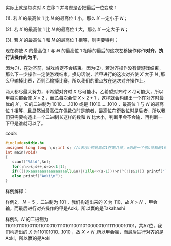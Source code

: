 实际上就是每次对 $X$ 左移 1 并考虑是否把最后一位变成 1

(1). 若 $X$ 的最高位 1 比 $N$ 的最高位 1 小，那么 $X$ 一定小于 $N$；

(2). 若 $X$ 的最高位 1 比 $N$ 的最高位 1 大，那么 $X$ 一定大于 $N$；

(3). 若 $X$ 的最高位 1 和 $N$ 的最高位 1 相等，则需要特判；

现在称使 $X$ 的最高位 1 与 $N$ 的最高位 1 相等的最后的这次左移操作称作**对齐**，**执行该操作的为甲**。

因为(1)，在对齐前，游戏肯定不会结束。因为(2)，若对齐操作没有使游戏结束，那么下一步操作一定使游戏结束。换句话说，若甲进行的这次对齐使 $X$ 大于 $N$ ,那么甲输掉比赛，否则乙输掉比赛，所以我们的重点放在这次对齐操作上。

两人都尽最大努力，甲希望对齐时 $X$ 尽可能小，乙希望对齐时 $X$ 尽可能大，所以甲每次都会使 $X\times 2$ ，而乙每次会使 $X\times 2 + 1$ ，这样就会构建出一个在对齐时最优的 $X$ ，它的二进制为 1010......1010 或是 11010......1010 ，最高位 1 与 $N$ 的最高位 1 相等，且显然当最高位在偶数位时是前者，最高位在奇数位时是后者，所以我们只需要构造出一个二进制长这样的数和 $N$ 比大小，判断甲会不会输，再判断一下甲是谁就可以了。

 _code:_ 
 ```cpp
#include<stdio.h>
unsigned long long n,o;int s; //s表示n的最高位1在第几位，o则是一个前s位都是1的数，为了取出一个数的前s位 
int main(void)
{
	scanf("%lld",&n);
	for(;n>>s;s++,o=o<<1|1);
	if((((0xaaaaaaaaaaaaaaaallu&o)|(1llu<<(s-1)))>n)^(!(s&1))) printf("Takahashi\n");
	else printf("Aoki\n");
 } 
```
样例解释：

样例2， $N = 5$ ，二进制为 101 ，我们构造出来的 $X$ 为 110，故 $X > N$ ，甲会输，而最后进行对齐操作的甲是Aoki，所以赢的是Takahashi

样例5，$N$ 的二进制为 110110110100110110100101110101100110100000101111100010101，共57位，我们构造出的 $X$ 为110101010...1010 ，故 $X < N$ ,所以甲会赢，而最后进行对齐的是Aoki，所以赢的是Aoki